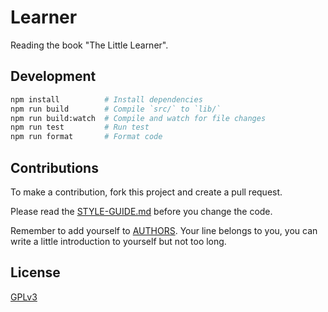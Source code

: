 # Learner

Reading the book "The Little Learner".

## Development

```sh
npm install          # Install dependencies
npm run build        # Compile `src/` to `lib/`
npm run build:watch  # Compile and watch for file changes
npm run test         # Run test
npm run format       # Format code
```

## Contributions

To make a contribution, fork this project and create a pull request.

Please read the [STYLE-GUIDE.md](STYLE-GUIDE.md) before you change the code.

Remember to add yourself to [AUTHORS](AUTHORS).
Your line belongs to you, you can write a little
introduction to yourself but not too long.

## License

[GPLv3](LICENSE)
